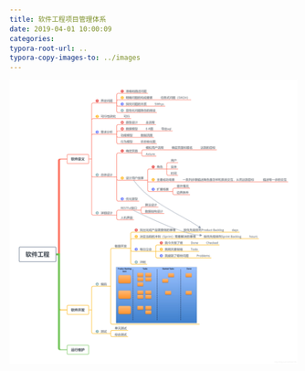 ```yaml
---
title: 软件工程项目管理体系
date: 2019-04-01 10:00:09
categories:
typora-root-url: ..
typora-copy-images-to: ../images
---
```


![在这里插入图片描述](images/20190401095950664.png)
